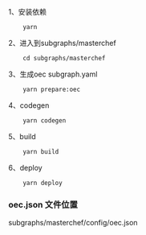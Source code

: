 1、安装依赖
```shell
    yarn
```
2、进入到subgraphs/masterchef
```shell
    cd subgraphs/masterchef
```
3、生成oec subgraph.yaml
```shell
    yarn prepare:oec
```
4、codegen
```shell
    yarn codegen
```
5、build 
```shell
    yarn build
```
6、deploy
```shell
    yarn deploy
```

### oec.json 文件位置
subgraphs/masterchef/config/oec.json
